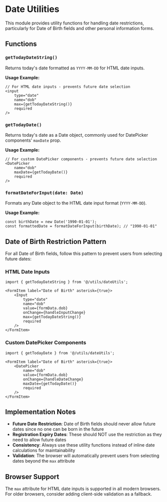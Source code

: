 # Date Utilities

This module provides utility functions for handling date restrictions, particularly for Date of Birth fields and other personal information forms.

## Functions

### `getTodayDateString()`

Returns today's date formatted as `YYYY-MM-DD` for HTML date inputs.

**Usage Example:**
```tsx
// For HTML date inputs - prevents future date selection
<input 
    type="date" 
    name="dob" 
    max={getTodayDateString()} 
    required 
/>
```

### `getTodayDate()`

Returns today's date as a Date object, commonly used for DatePicker components' `maxDate` prop.

**Usage Example:**
```tsx
// For custom DatePicker components - prevents future date selection
<DatePicker 
    name="dob" 
    maxDate={getTodayDate()} 
    required 
/>
```

### `formatDateForInput(date: Date)`

Formats any Date object to the HTML date input format (`YYYY-MM-DD`).

**Usage Example:**
```tsx
const birthDate = new Date('1990-01-01');
const formattedDate = formatDateForInput(birthDate); // "1990-01-01"
```

## Date of Birth Restriction Pattern

For all Date of Birth fields, follow this pattern to prevent users from selecting future dates:

### HTML Date Inputs
```tsx
import { getTodayDateString } from '@/utils/dateUtils';

<FormItem label="Date of Birth" asterisk={true}>
    <Input
        type="date"
        name="dob"
        value={formData.dob}
        onChange={handleInputChange}
        max={getTodayDateString()}
        required
    />
</FormItem>
```

### Custom DatePicker Components
```tsx
import { getTodayDate } from '@/utils/dateUtils';

<FormItem label="Date of Birth" asterisk={true}>
    <DatePicker
        name="dob"
        value={formData.dob}
        onChange={handleDateChange}
        maxDate={getTodayDate()}
        required
    />
</FormItem>
```

## Implementation Notes

- **Future Date Restriction**: Date of Birth fields should never allow future dates since no one can be born in the future
- **Registration Expiry Dates**: These should NOT use the restriction as they need to allow future dates
- **Consistency**: Always use these utility functions instead of inline date calculations for maintainability
- **Validation**: The browser will automatically prevent users from selecting dates beyond the `max` attribute

## Browser Support

The `max` attribute for HTML date inputs is supported in all modern browsers. For older browsers, consider adding client-side validation as a fallback. 
